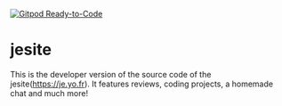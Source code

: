[![Gitpod Ready-to-Code](https://img.shields.io/badge/Gitpod-Ready--to--Code-blue?logo=gitpod)](https://gitpod.io/#https://github.com/TheBdouilleur2/jesite) 

# jesite
This is the developer version of the source code of the jesite(https://je.yo.fr).
It features reviews, coding projects, a homemade chat and much more!
